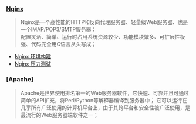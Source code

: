 ### [Nginx](https://github.com/vforbox/Note/tree/master/System/Linux/WebServer/Nginx)
> Nginx是一个高性能的HTTP和反向代理服务器、轻量级Web服务器、也是一个IMAP/POP3/SMTP服务器；  
> 配置灵活、简单、运行时占用系统资源较少、功能模块繁多、可扩展性极强、代码完全用C语言从头写成；

* [Nginx 环境构建](https://github.com/vforbox/Note/blob/master/System/Linux/WebServer/Nginx/Nginx%20%E7%8E%AF%E5%A2%83%E6%9E%84%E5%BB%BA.md)
* [Nginx 压力测试](https://github.com/vforbox/Note/blob/master/System/Linux/WebServer/Nginx/%E5%8E%8B%E5%8A%9B%E6%B5%8B%E8%AF%95.md)

### [Apache]
> Apache是世界使用排名第一的Web服务器软件，它快速、可靠并且可通过简单的API扩充，将Perl/Python等解释器编译到服务器中；
> 它可以运行在几乎所有广泛使用的计算机平台上，由于其跨平台和安全性被广泛使用，是最流行的Web服务器端软件之一；
